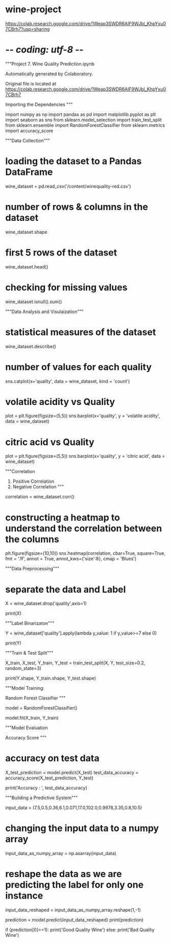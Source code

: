 # wine-project


https://colab.research.google.com/drive/1Weap3SWDR6AlF9WJbl_KhpYxu07CBrh7?usp=sharing



# -*- coding: utf-8 -*-
"""Project 7. Wine Quality Prediction.ipynb

Automatically generated by Colaboratory.

Original file is located at
    https://colab.research.google.com/drive/1Weap3SWDR6AlF9WJbl_KhpYxu07CBrh7

Importing the Dependencies
"""

import numpy as np
import pandas as pd
import matplotlib.pyplot as plt
import seaborn as sns
from sklearn.model_selection import train_test_split
from sklearn.ensemble import RandomForestClassifier
from sklearn.metrics import accuracy_score

"""Data Collection"""

# loading the dataset to a Pandas DataFrame
wine_dataset = pd.read_csv('/content/winequality-red.csv')

# number of rows & columns in the dataset
wine_dataset.shape

# first 5 rows of the dataset
wine_dataset.head()

# checking for missing values
wine_dataset.isnull().sum()

"""Data Analysis and Visulaization"""

# statistical measures of the dataset
wine_dataset.describe()

# number of values for each quality
sns.catplot(x='quality', data = wine_dataset, kind = 'count')

# volatile acidity vs Quality
plot = plt.figure(figsize=(5,5))
sns.barplot(x='quality', y = 'volatile acidity', data = wine_dataset)

# citric acid vs Quality
plot = plt.figure(figsize=(5,5))
sns.barplot(x='quality', y = 'citric acid', data = wine_dataset)

"""Correlation

1. Positive Correlation
2. Negative Correlation
"""

correlation = wine_dataset.corr()

# constructing a heatmap to understand the correlation between the columns
plt.figure(figsize=(10,10))
sns.heatmap(correlation, cbar=True, square=True, fmt = '.1f', annot = True, annot_kws={'size':8}, cmap = 'Blues')

"""Data Preprocessing"""

# separate the data and Label
X = wine_dataset.drop('quality',axis=1)

print(X)

"""Label Binarizaton"""

Y = wine_dataset['quality'].apply(lambda y_value: 1 if y_value>=7 else 0)

print(Y)

"""Train & Test Split"""

X_train, X_test, Y_train, Y_test = train_test_split(X, Y, test_size=0.2, random_state=3)

print(Y.shape, Y_train.shape, Y_test.shape)

"""Model Training:

Random Forest Classifier
"""

model = RandomForestClassifier()

model.fit(X_train, Y_train)

"""Model Evaluation

Accuracy Score
"""

# accuracy on test data
X_test_prediction = model.predict(X_test)
test_data_accuracy = accuracy_score(X_test_prediction, Y_test)

print('Accuracy : ', test_data_accuracy)

"""Building a Predictive System"""

input_data = (7.5,0.5,0.36,6.1,0.071,17.0,102.0,0.9978,3.35,0.8,10.5)

# changing the input data to a numpy array
input_data_as_numpy_array = np.asarray(input_data)

# reshape the data as we are predicting the label for only one instance
input_data_reshaped = input_data_as_numpy_array.reshape(1,-1)

prediction = model.predict(input_data_reshaped)
print(prediction)

if (prediction[0]==1):
  print('Good Quality Wine')
else:
  print('Bad Quality Wine')
